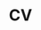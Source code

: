 ---
layout: redirect
title: "CV"
permalink: /cv/
# destination: ../files/MusielewiczJoseph_WebsiteCV_f2022.pdf
target: https://jmusiel.github.io/files/MusielewiczJoseph_WebsiteCV_f2022.pdf
canonical: true
---